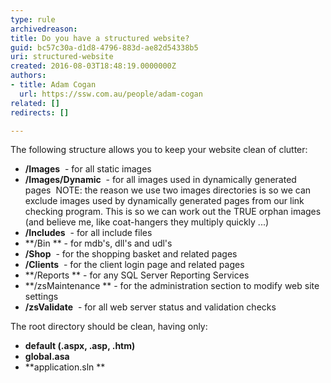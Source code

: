 ```yaml
---
type: rule
archivedreason: 
title: Do you have a structured website?
guid: bc57c30a-d1d8-4796-883d-ae82d54338b5
uri: structured-website
created: 2016-08-03T18:48:19.0000000Z
authors:
- title: Adam Cogan
  url: https://ssw.com.au/people/adam-cogan
related: []
redirects: []

---
```


The following structure allows you to keep your website clean of clutter:

<!--endintro-->

* **/Images**  - for all static images
* **/Images/Dynamic**  - for all images used in dynamically generated pages 
NOTE: the reason we use two images directories is so we can exclude images used by dynamically generated pages from our link checking program. This is so we can work out the TRUE orphan images (and believe me, like coat-hangers they multiply quickly ...)
* **/Includes**  - for all include files
* **/Bin ** - for mdb's, dll's and udl's
* **/Shop**  - for the shopping basket and related pages
* **/Clients**  - for the client login page and related pages
* **/Reports ** - for any SQL Server Reporting Services
* **/zsMaintenance ** - for the administration section to modify web site settings
* **/zsValidate**  - for all web server status and validation checks


The root directory should be clean, having only:

* **default (.aspx, .asp, .htm)**
* **global.asa**
* **application.sln **
